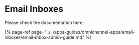 # Email Inboxes

Please check the documentation here:

{% page-ref page="../../apps-guides/omnichannel-apps/email-inboxes/email-inbox-admin-guide.md" %}



